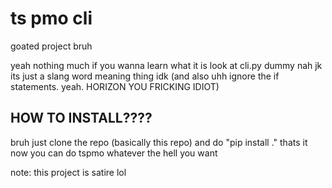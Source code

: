 # ts pmo cli

goated project bruh

yeah nothing much if you wanna learn what it is look at cli.py dummy nah jk its just a slang word meaning thing idk
(and also uhh ignore the if statements. yeah. HORIZON YOU FRICKING IDIOT)

## HOW TO INSTALL????

bruh just clone the repo (basically this repo) and do "pip install ." thats it now you can do tspmo whatever the hell you want

note: this project is satire lol
